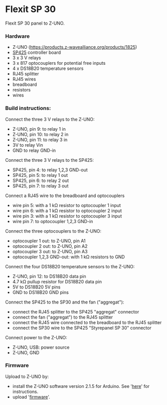 # Flexit SP 30

Flexit SP 30 panel to Z-UNO.

### Hardware

- Z-UNO (https://products.z-wavealliance.org/products/1825)
- [SP425](https://www.flexit.no/produkter/ventilasjonsaggregat/utgatte_modeller/tilbehor_aggregater_utgatte_modeller/sp425_styringskort_for_sentralstyring_sd/styringskort_datastyring_sp425/) controller board
- 3 x 3 V relays
- 3 x 817 optocouplers for potential free inputs
- 4 x DS18B20 temperature sensors 
- RJ45 splitter
- RJ45 wires
- breadboard
- resistors
- wires

### Build instructions:

Connect the three 3 V relays to the Z-UNO:
- Z-UNO, pin  9: to relay 1 in
- Z-UNO, pin 10: to relay 2 in
- Z-UNO, pin 11: to relay 3 in
- 3V to relay Vin
- GND to relay GND-in

Connect the three 3 V relays to the SP425:
- SP425, pin 4: to relay 1,2,3 GND-out
- SP425, pin 5: to relay 1 out 
- SP425, pin 6: to relay 2 out 
- SP425, pin 7: to relay 3 out 

Connect a RJ45 wire to the breadboard and optocouplers
- wire pin 5: with a 1 kΩ resistor to optocoupler 1 input 
- wire pin 6: with a 1 kΩ resistor to optocoupler 2 input 
- wire pin 3: with a 1 kΩ resistor to optocoupler 3 input 
- wire pin 7: to optocoupler 1,2,3 GND-in 

Connect the three optocouplers to the Z-UNO:
- optocoupler 1 out: to Z-UNO, pin A1
- optocoupler 2 out: to Z-UNO, pin A2
- optocoupler 3 out: to Z-UNO, pin A3
- optocoupler 1,2,3 GND-out: with 1 kΩ resistors to GND

Connect the four DS18B20 temperature sensors to the Z-UNO:
- Z-UNO, pin 12: to DS18B20 data pin
- 4.7 kΩ pullup resistor for DS18B20 data pin
- 5V to DS18B20 5V pins
- GND to DS18B20 GND pins

Connect the SP425 to the SP30 and the fan ("aggregat"):
- connect the RJ45 splitter to the SP425 "aggregat" connector
- connect the fan ("aggregat") to the RJ45 splitter
- connect the RJ45 wire connected to the breadboard to the RJ45 splitter
- connect the SP30 wire to the SP425 "Styrepanel SP 30" connector

Connect power to the Z-UNO:
- Z-UNO, USB: power source
- Z-UNO, GND


### Firmware

Upload to Z-UNO by:

- install the Z-UNO software version 2.1.5 for Arduino.  See '[here](https://z-uno.z-wave.me/install)' for instructions.
- upload '[firmware](https://github.com/balmli/no.almli.flexit.zuno/blob/master/Flexit_SP30_ZUNO/Flexit_SP30_ZUNO.ino)'.

